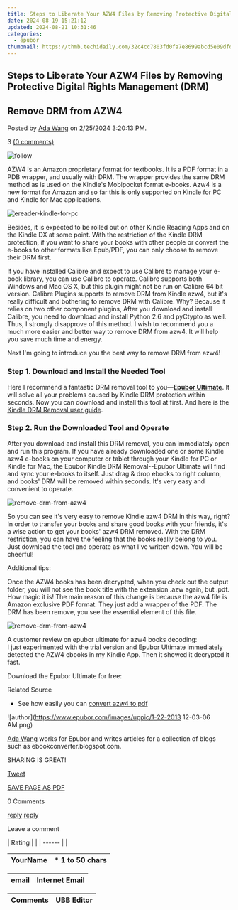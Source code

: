```yaml
---
title: Steps to Liberate Your AZW4 Files by Removing Protective Digital Rights Management (DRM)
date: 2024-08-19 15:21:12
updated: 2024-08-21 10:31:46
categories:
  - epubor
thumbnail: https://thmb.techidaily.com/32c4cc7803fd0fa7e8699abcd5e09dfd5773975b7e23e537fd44d6a1e4e623e1.png
---
```


## Steps to Liberate Your AZW4 Files by Removing Protective Digital Rights Management (DRM)

## Remove DRM from AZW4

Posted by [Ada Wang](https://plus.google.com/+AdaWang/posts) on 2/25/2024 3:20:13 PM.

3 [(0 comments)](http://www.epubor.com/#comment-area) 



![follow](http://www.epubor.com/images/follow.png)

AZW4 is an Amazon proprietary format for textbooks. It is a PDF format in a PDB wrapper, and usually with DRM. The wrapper provides the same DRM method as is used on the Kindle's Mobipocket format e-books. Azw4 is a new format for Amazon and so far this is only supported on Kindle for PC and Kindle for Mac applications.

![ereader-kindle-for-pc](http://www.epubor.com/images/uppic/ereader-kindle-for-pc.jpg)

 Besides, it is expected to be rolled out on other Kindle Reading Apps and on the Kindle DX at some point. With the restriction of the Kindle DRM protection, if you want to share your books with other people or convert the e-books to other formats like Epub/PDF, you can only choose to remove their DRM first. 

If you have installed Calibre and expect to use Calibre to manage your e-book library, you can use Calibre to operate. Calibre supports both Windows and Mac OS X, but this plugin might not be run on Calibre 64 bit version. Calibre Plugins supports to remove DRM from Kindle azw4, but it's really difficult and bothering to remove DRM with Calibre. Why? Because it relies on two other component plugins, After you download and install Calibre, you need to download and install Python 2.6 and pyCtypto as well. Thus, I strongly disapprove of this method. I wish to recommend you a much more easier and better way to remove DRM from azw4\. It will help you save much time and energy.

 Next I'm going to introduce you the best way to remove DRM from azw4! 

### Step 1\. Download and Install the Needed Tool

Here I recommend a fantastic DRM removal tool to you—[**Epubor Ultimate**](https://tools.techidaily.com/epubor/ultimate/). It will solve all your problems caused by Kindle DRM protection within seconds. Now you can download and install this tool at first. And here is the [Kindle DRM Removal user guide](https://tools.techidaily.com/epubor/products/).

[](https://tools.techidaily.com/epubor/ultimate/) [](https://tools.techidaily.com/epubor/ultimate/) 

### Step 2\. Run the Downloaded Tool and Operate

After you download and install this DRM removal, you can immediately open and run this program. If you have already downloaded one or some Kindle azw4 e-books on your computer or tablet through your Kindle for PC or Kindle for Mac, the Epubor Kindle DRM Removal--Epubor Ultimate will find and sync your e-books to itself. Just drag & drop ebooks to right column, and books' DRM will be removed within seconds. It's very easy and convenient to operate.

![remove-drm-from-azw4](http://www.epubor.com/images/uppic/remove-drm-from-kindle-azw4-files.png)

So you can see it's very easy to remove Kindle azw4 DRM in this way, right? In order to transfer your books and share good books with your friends, it's a wise action to get your books' azw4 DRM removed. With the DRM restriction, you can have the feeling that the books really belong to you. Just download the tool and operate as what I've written down. You will be cheerful! 

Additional tips:  

Once the AZW4 books has been decrypted, when you check out the output folder, you will not see the book title with the extension .azw again, but .pdf. How magic it is! The main reason of this change is because the azw4 file is Amazon exclusive PDF format. They just add a wrapper of the PDF. The DRM has been remove, you see the essential element of this file.

![remove-drm-from-azw4](https://www.epubor.com/images/uppic/convert-azw4-to-pdf.jpg)

A customer review on epubor ultimate for azw4 books decoding:   
I just experimented with the trial version and Epubor Ultimate immediately detected the AZW4 ebooks in my Kindle App. Then it showed it decrypted it fast. 

Download the Epubor Ultimate for free:

[](https://tools.techidaily.com/epubor/ultimate/) [](https://tools.techidaily.com/epubor/ultimate/) 

Related Source

* See how easily you can [convert azw4 to pdf](https://tools.techidaily.com/epubor/products/)

![author](https://www.epubor.com/images/uppic/1-22-2013 12-03-06 AM.png)

[Ada Wang](https://plus.google.com/+AdaWang/posts) works for Epubor and writes articles for a collection of blogs such as ebookconverter.blogspot.com.

SHARING IS GREAT!

[Tweet](https://twitter.com/share) 

[SAVE PAGE AS PDF](https://tools.techidaily.com/epubor/products/) 



0 Comments

[reply](https://tools.techidaily.com/epubor/products/) [reply](https://tools.techidaily.com/epubor/products/) 

Leave a comment

| Rating |  |
| ------ |  |

| YourName | \*  1 to 50 chars |
| -------- | ----------------- |

| email | Internet Email |
| ----- | -------------- |

| Comments | UBB Editor |
| -------- | ---------- |

<ins class="adsbygoogle"
     style="display:block"
     data-ad-format="autorelaxed"
     data-ad-client="ca-pub-7571918770474297"
     data-ad-slot="1223367746"></ins>



<ins class="adsbygoogle"
     style="display:block"
     data-ad-client="ca-pub-7571918770474297"
     data-ad-slot="8358498916"
     data-ad-format="auto"
     data-full-width-responsive="true"></ins>
